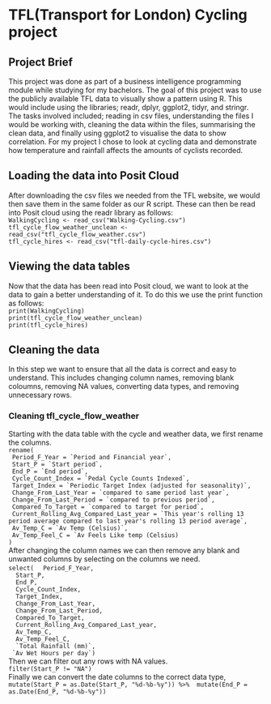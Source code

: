 # TFL(Transport for London) Cycling project

## Project Brief
This project was done as part of a business intelligence programming module while studying for my bachelors. The goal of this project was to use the publicly available TFL data to visually show a pattern using R. This would include using the libraries; readr, dplyr, ggplot2, tidyr, and stringr.
The tasks involved included; reading in csv files, understanding the files I would be working with, cleaning the data within the files, summarising the clean data, and finally using ggplot2 to visualise the data to show correlation. For my project I chose to look at cycling data and demonstrate how temperature and rainfall affects the amounts of cyclists recorded.

## Loading the data into Posit Cloud  
After downloading the csv files we needed from the TFL website, we would then save them in the same folder as our R script. These can then be read into Posit cloud using the readr library as follows:  
`WalkingCycling <- read_csv("Walking-Cycling.csv")`  
`tfl_cycle_flow_weather_unclean <- read_csv("tfl_cycle_flow_weather.csv")`  
`tfl_cycle_hires <- read_csv("tfl-daily-cycle-hires.csv")`  

## Viewing the data tables  
Now that the data has been read into Posit cloud, we want to look at the data to gain a better understanding of it. To do this we use the print function as follows:  
`print(WalkingCycling)`  
`print(tfl_cycle_flow_weather_unclean)`  
`print(tfl_cycle_hires)`  

## Cleaning the data  
In this step we want to ensure that all the data is correct and easy to understand. This includes changing column names, removing blank coloumns, removing NA values, converting data types, and removing unnecessary rows.
### Cleaning tfl_cycle_flow_weather  
Starting with the data table with the cycle and weather data, we first rename the columns.  
`rename(`  
   `` Period_F_Year = `Period and Financial year`,``  
   `` Start_P = `Start period`,``  
   `` End_P = `End period`,``  
   `` Cycle_Count_Index = `Pedal Cycle Counts Indexed`,``  
   `` Target_Index = `Periodic Target Index (adjusted for seasonality)`,``  
   `` Change_From_Last_Year = `compared to same period last year`,``  
   `` Change_From_Last_Period = `compared to previous period`,``  
   `` Compared_To_Target = `compared to target for period`,``  
   `` Current_Rolling_Avg_Compared_Last_year = `This year's rolling 13 period average compared to last year's rolling 13 period average`,``  
   `` Av_Temp_C = `Av Temp (Celsius)`,``  
   `` Av_Temp_Feel_C = `Av Feels Like temp (Celsius)``  
  `)`  
  After changing the column names we can then remove any blank and unwanted columns by selecting on the columns we need.  
  `select(`
  `  Period_F_Year,`  
  `  Start_P,`  
  `  End_P,`  
  `  Cycle_Count_Index,`  
  `  Target_Index,`  
  `  Change_From_Last_Year,`  
  `  Change_From_Last_Period,`  
  `  Compared_To_Target,`  
  `  Current_Rolling_Avg_Compared_Last_year,`   
  `  Av_Temp_C,`  
  `  Av_Temp_Feel_C,`  
  ``  `Total Rainfall (mm)`,``  
  ``  `Av Wet Hours per day`) ``  
Then we can filter out any rows with NA values.  
`filter(Start_P != "NA")`  
Finally we can convert the date columns to the correct data type,  
`mutate(Start_P = as.Date(Start_P, "%d-%b-%y")) %>% 
  mutate(End_P = as.Date(End_P, "%d-%b-%y"))`
























    
  
